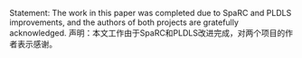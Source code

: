 Statement: The work in this paper was completed due to SpaRC and PLDLS improvements, and the authors of both projects are gratefully acknowledged.
声明：本文工作由于SpaRC和PLDLS改进完成，对两个项目的作者表示感谢。
